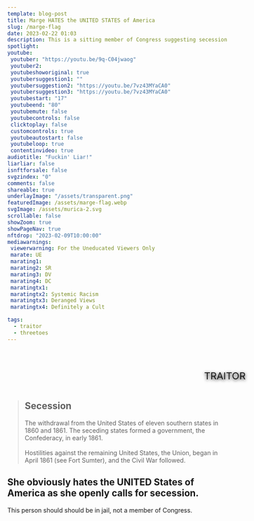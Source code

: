 ```yaml
---
template: blog-post
title: Marge HATES the UNITED STATES of America
slug: /marge-flag
date: 2023-02-22 01:03
description: This is a sitting member of Congress suggesting secession on President's Day.
spotlight:
youtube:
 youtuber: "https://youtu.be/9q-C04jwaog"
 youtuber2: 
 youtubeshoworiginal: true
 youtubersuggestion1: ""
 youtubersuggestion2: "https://youtu.be/7vz43MYaCA0"
 youtubersuggestion3: "https://youtu.be/7vz43MYaCA0"
 youtubestart: "17"
 youtubeend: "80"
 youtubemute: false
 youtubecontrols: false
 clicktoplay: false
 customcontrols: true
 youtubeautostart: false
 youtubeloop: true
 contentinvideo: true
audiotitle: "Fuckin' Liar!"
liarliar: false
isnftforsale: false
svgzindex: "0"
comments: false
shareable: true
underlayImage: "/assets/transparent.png"
featuredImage: /assets/marge-flag.webp
svgImage: /assets/murica-2.svg
scrollable: false
showZoom: true
showPageNav: true
nftdrop: "2023-02-09T10:00:00"
mediawarnings:
 viewerwarning: For the Uneducated Viewers Only
 marate: UE
 marating1: 
 marating2: SR
 marating3: DV
 marating4: DC
 maratingtx1: 
 maratingtx2: Systemic Racism
 maratingtx3: Deranged Views
 maratingtx4: Definitely a Cult

tags:
  - traitor
  - threetoes
---
```



<!-- <button id="switcher-tv">Turn on/off</button> -->

<div class="contentinside" style="position:relative; z-index:0; min-width:50%; height:auto; margin-top:10%;  padding:1rem; font-size:clamp(1rem, 2.3vw, 3rem); left:0;, top:4vh; line-height:90%; text-shadow:0 2px 7px #000; border:0px solid yellow; text-align:center; width:100vw;">
TRAITOR
</div>

<div class="contentbody" style="position:relative; top:; z-index:0; border:px solid blue; height:100%; margin-top:1%; text-align:left">

<blockquote>
<h2>Secession</h2>
The withdrawal from the United States of eleven southern states in 1860 and 1861. The seceding states formed a government, the Confederacy, in early 1861.
<br /><br /> Hostilities against the remaining United States, the Union, began in April 1861 (see Fort Sumter), and the Civil War followed.
</blockquote>

<div class="crt"></div>



  


## She obviously hates the UNITED States of America as she openly calls for secession.

This person should should be in jail, not a member of Congress. 






<!-- end -->
</div>







<!-- <object class="" style="height:100%; width:100vw; aspect-ratio: 16 / 9; position:absolute; top:0; z-index:5;" class="" id="" data="/assets/murica.svg" type="image/svg+xml" alt="animated content" title="animated content" ></object> -->






<!-- Some of those that work forces

Are the same that burn crosses -->

